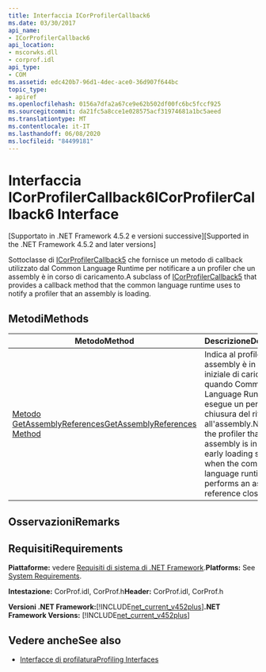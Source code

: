 ```yaml
---
title: Interfaccia ICorProfilerCallback6
ms.date: 03/30/2017
api_name:
- ICorProfilerCallback6
api_location:
- mscorwks.dll
- corprof.idl
api_type:
- COM
ms.assetid: edc420b7-96d1-4dec-ace0-36d907f644bc
topic_type:
- apiref
ms.openlocfilehash: 0156a7dfa2a67ce9e62b502df00fc6bc5fccf925
ms.sourcegitcommit: da21fc5a8cce1e028575acf31974681a1bc5aeed
ms.translationtype: MT
ms.contentlocale: it-IT
ms.lasthandoff: 06/08/2020
ms.locfileid: "84499181"
---
```

# <a name="icorprofilercallback6-interface"></a><span data-ttu-id="f002f-102">Interfaccia ICorProfilerCallback6</span><span class="sxs-lookup"><span data-stu-id="f002f-102">ICorProfilerCallback6 Interface</span></span>
<span data-ttu-id="f002f-103">[Supportato in .NET Framework 4.5.2 e versioni successive]</span><span class="sxs-lookup"><span data-stu-id="f002f-103">[Supported in the .NET Framework 4.5.2 and later versions]</span></span>  
  
 <span data-ttu-id="f002f-104">Sottoclasse di [ICorProfilerCallback5](icorprofilercallback5-interface.md) che fornisce un metodo di callback utilizzato dal Common Language Runtime per notificare a un profiler che un assembly è in corso di caricamento.</span><span class="sxs-lookup"><span data-stu-id="f002f-104">A subclass of [ICorProfilerCallback5](icorprofilercallback5-interface.md) that provides a callback method that the common language runtime uses to notify a profiler that an assembly is loading.</span></span>  
  
## <a name="methods"></a><span data-ttu-id="f002f-105">Metodi</span><span class="sxs-lookup"><span data-stu-id="f002f-105">Methods</span></span>  
  
|<span data-ttu-id="f002f-106">Metodo</span><span class="sxs-lookup"><span data-stu-id="f002f-106">Method</span></span>|<span data-ttu-id="f002f-107">Descrizione</span><span class="sxs-lookup"><span data-stu-id="f002f-107">Description</span></span>|  
|------------|-----------------|  
|[<span data-ttu-id="f002f-108">Metodo GetAssemblyReferences</span><span class="sxs-lookup"><span data-stu-id="f002f-108">GetAssemblyReferences Method</span></span>](icorprofilercallback6-getassemblyreferences-method.md)|<span data-ttu-id="f002f-109">Indica al profiler che un assembly è in una fase iniziale di caricamento, quando Common Language Runtime esegue un percorso di chiusura del riferimento all'assembly.</span><span class="sxs-lookup"><span data-stu-id="f002f-109">Notifies the profiler that an assembly is in a very early loading stage, when the common language runtime performs an assembly reference closure walk.</span></span>|  
  
## <a name="remarks"></a><span data-ttu-id="f002f-110">Osservazioni</span><span class="sxs-lookup"><span data-stu-id="f002f-110">Remarks</span></span>  
  
## <a name="requirements"></a><span data-ttu-id="f002f-111">Requisiti</span><span class="sxs-lookup"><span data-stu-id="f002f-111">Requirements</span></span>  
 <span data-ttu-id="f002f-112">**Piattaforme:** vedere [Requisiti di sistema di .NET Framework](../../get-started/system-requirements.md).</span><span class="sxs-lookup"><span data-stu-id="f002f-112">**Platforms:** See [System Requirements](../../get-started/system-requirements.md).</span></span>  
  
 <span data-ttu-id="f002f-113">**Intestazione:** CorProf.idl, CorProf.h</span><span class="sxs-lookup"><span data-stu-id="f002f-113">**Header:** CorProf.idl, CorProf.h</span></span>  
  
 <span data-ttu-id="f002f-114">**Versioni .NET Framework:**[!INCLUDE[net_current_v452plus](../../../../includes/net-current-v452plus-md.md)]</span><span class="sxs-lookup"><span data-stu-id="f002f-114">**.NET Framework Versions:** [!INCLUDE[net_current_v452plus](../../../../includes/net-current-v452plus-md.md)]</span></span>  
  
## <a name="see-also"></a><span data-ttu-id="f002f-115">Vedere anche</span><span class="sxs-lookup"><span data-stu-id="f002f-115">See also</span></span>

- [<span data-ttu-id="f002f-116">Interfacce di profilatura</span><span class="sxs-lookup"><span data-stu-id="f002f-116">Profiling Interfaces</span></span>](profiling-interfaces.md)
